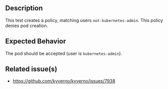 ## Description

This test creates a policy, matching users `not-kubernetes-admin`.
This policy denies pod creation.

## Expected Behavior

The pod should be accepted (user is `kubernetes-admin`).

## Related issue(s)

- https://github.com/kyverno/kyverno/issues/7938
